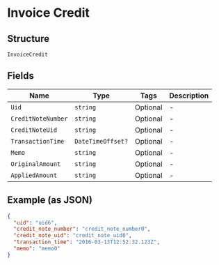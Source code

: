 
# Invoice Credit

## Structure

`InvoiceCredit`

## Fields

| Name | Type | Tags | Description |
|  --- | --- | --- | --- |
| `Uid` | `string` | Optional | - |
| `CreditNoteNumber` | `string` | Optional | - |
| `CreditNoteUid` | `string` | Optional | - |
| `TransactionTime` | `DateTimeOffset?` | Optional | - |
| `Memo` | `string` | Optional | - |
| `OriginalAmount` | `string` | Optional | - |
| `AppliedAmount` | `string` | Optional | - |

## Example (as JSON)

```json
{
  "uid": "uid6",
  "credit_note_number": "credit_note_number0",
  "credit_note_uid": "credit_note_uid0",
  "transaction_time": "2016-03-13T12:52:32.123Z",
  "memo": "memo0"
}
```

